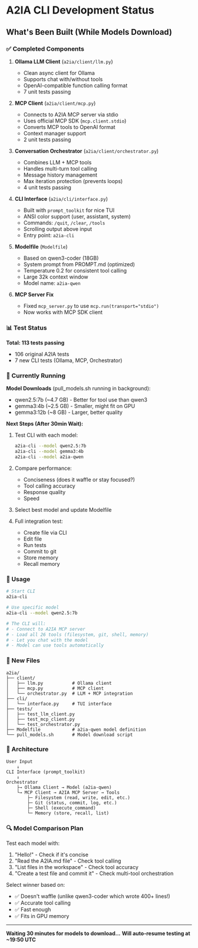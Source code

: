 # A2IA CLI Development Status

## What's Been Built (While Models Download)

### ✅ Completed Components

1. **Ollama LLM Client** (`a2ia/client/llm.py`)
   - Clean async client for Ollama
   - Supports chat with/without tools
   - OpenAI-compatible function calling format
   - 7 unit tests passing

2. **MCP Client** (`a2ia/client/mcp.py`)
   - Connects to A2IA MCP server via stdio
   - Uses official MCP SDK (`mcp.client.stdio`)
   - Converts MCP tools to OpenAI format
   - Context manager support
   - 2 unit tests passing

3. **Conversation Orchestrator** (`a2ia/client/orchestrator.py`)
   - Combines LLM + MCP tools
   - Handles multi-turn tool calling
   - Message history management
   - Max iteration protection (prevents loops)
   - 4 unit tests passing

4. **CLI Interface** (`a2ia/cli/interface.py`)
   - Built with `prompt_toolkit` for nice TUI
   - ANSI color support (user, assistant, system)
   - Commands: `/quit`, `/clear`, `/tools`
   - Scrolling output above input
   - Entry point: `a2ia-cli`

5. **Modelfile** (`Modelfile`)
   - Based on qwen3-coder (18GB)
   - System prompt from PROMPT.md (optimized)
   - Temperature 0.2 for consistent tool calling
   - Large 32k context window
   - Model name: `a2ia-qwen`

6. **MCP Server Fix**
   - Fixed `mcp_server.py` to use `mcp.run(transport="stdio")`
   - Now works with MCP SDK client

### 📊 Test Status

**Total: 113 tests passing**
- 106 original A2IA tests
- 7 new CLI tests (Ollama, MCP, Orchestrator)

### 🔄 Currently Running

**Model Downloads** (pull_models.sh running in background):
- qwen2.5:7b (~4.7 GB) - Better for tool use than qwen3
- gemma3:4b (~2.5 GB) - Smaller, might fit on GPU
- gemma3:12b (~8 GB) - Larger, better quality

**Next Steps (After 30min Wait):**

1. Test CLI with each model:
   ```bash
   a2ia-cli --model qwen2.5:7b
   a2ia-cli --model gemma3:4b
   a2ia-cli --model a2ia-qwen
   ```

2. Compare performance:
   - Conciseness (does it waffle or stay focused?)
   - Tool calling accuracy
   - Response quality
   - Speed

3. Select best model and update Modelfile

4. Full integration test:
   - Create file via CLI
   - Edit file
   - Run tests
   - Commit to git
   - Store memory
   - Recall memory

### 🚀 Usage

```bash
# Start CLI
a2ia-cli

# Use specific model
a2ia-cli --model qwen2.5:7b

# The CLI will:
# - Connect to A2IA MCP server
# - Load all 26 tools (filesystem, git, shell, memory)
# - Let you chat with the model
# - Model can use tools automatically
```

### 📁 New Files

```
a2ia/
├── client/
│   ├── llm.py           # Ollama client
│   ├── mcp.py           # MCP client
│   └── orchestrator.py  # LLM + MCP integration
├── cli/
│   └── interface.py     # TUI interface
├── tests/
│   ├── test_llm_client.py
│   ├── test_mcp_client.py
│   └── test_orchestrator.py
├── Modelfile            # a2ia-qwen model definition
└── pull_models.sh       # Model download script
```

### 🎯 Architecture

```
User Input
    ↓
CLI Interface (prompt_toolkit)
    ↓
Orchestrator
    ├→ Ollama Client → Model (a2ia-qwen)
    └→ MCP Client → A2IA MCP Server → Tools
        ├─ Filesystem (read, write, edit, etc.)
        ├─ Git (status, commit, log, etc.)
        ├─ Shell (execute_command)
        └─ Memory (store, recall, list)
```

### 🔍 Model Comparison Plan

Test each model with:
1. "Hello!" - Check if it's concise
2. "Read the A2IA.md file" - Check tool calling
3. "List files in the workspace" - Check tool accuracy
4. "Create a test file and commit it" - Check multi-tool orchestration

Select winner based on:
- ✅ Doesn't waffle (unlike qwen3-coder which wrote 400+ lines!)
- ✅ Accurate tool calling
- ✅ Fast enough
- ✅ Fits in GPU memory

---

**Waiting 30 minutes for models to download...**
**Will auto-resume testing at ~19:50 UTC**
